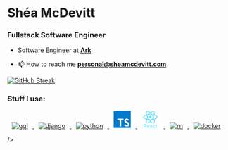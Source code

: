 # Shéa McDevitt

### Fullstack Software Engineer

- Software Engineer at [**Ark**](communities.projectark.co.uk)

- 📫 How to reach me **personal@sheamcdevitt.com**

[![GitHub Streak](https://streak-stats.demolab.com?user=sheamcdevitt&theme=icegray&hide_border=true&date_format=j%20M%5B%20Y%5D)](https://git.io/streak-stats)

<h3 align="left">Stuff I use:</h3>
<p align="left">

<a href="https://graphql.org" target="_blank" rel="noreferrer">
<img src="https://www.vectorlogo.zone/logos/graphql/graphql-icon.svg" alt="gql" width="40" height="40" style="margin: 0 10px;"/> </a>

<a href="https://www.djangoproject.com/" target="_blank" rel="noreferrer">
<img src="https://www.vectorlogo.zone/logos/djangoproject/djangoproject-icon.svg" alt="django" width="40" height="40" style="margin: 0 10px;"/> </a>

<a href="https://www.python.org/" target="_blank" rel="noreferrer">
<img src="https://www.vectorlogo.zone/logos/python/python-icon.svg" alt="python" width="40" height="40" style="margin: 0 10px;"/> </a>

<a href="https://www.typescriptlang.org/" target="_blank" rel="noreferrer">
<img src="https://raw.githubusercontent.com/devicons/devicon/master/icons/typescript/typescript-original.svg" alt="typescript" width="40" height="40" style="margin: 0 10px;"/> </a>

<a href="https://reactjs.org/" target="_blank" rel="noreferrer">
<img src="https://raw.githubusercontent.com/devicons/devicon/master/icons/react/react-original-wordmark.svg" alt="react" width="40" height="40" style="margin: 0 10px;"/> </a>

<a href="https://reactnative.dev/" target="_blank" rel="noreferrer">
<img src="https://cdn.worldvectorlogo.com/logos/react-native-1.svg" alt="rn" width="40" height="40" style="margin: 0 10px;"/> </a>

<a href="https://www.docker.com/" target="_blank" rel="noreferrer">
<img src="https://www.vectorlogo.zone/logos/docker/docker-icon.svg" alt="docker" width="40" height="40" style="margin: 0 10px;"/> </a>

/> </a>

 </p>
